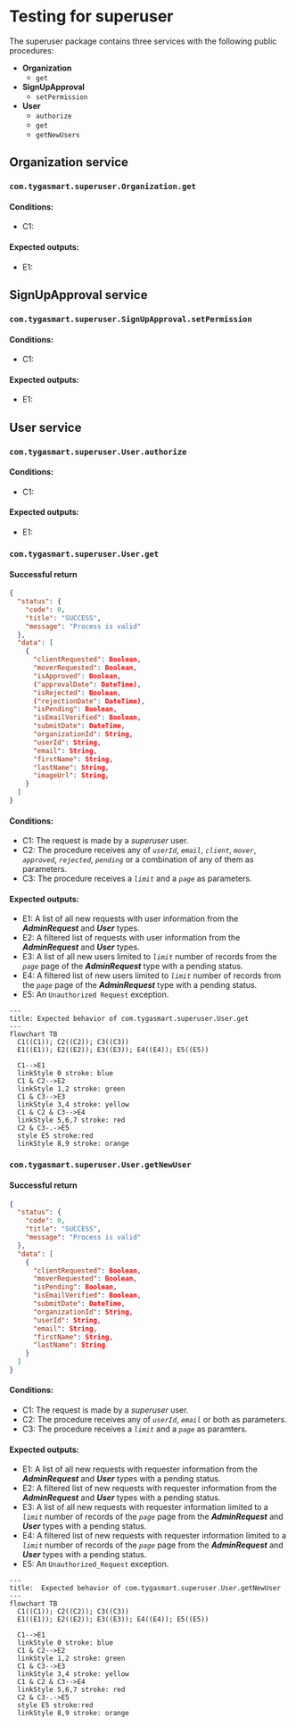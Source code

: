 # Testing for superuser

The superuser package contains three services with the following public procedures:

- **Organization**
  - ```get```
- **SignUpApproval**
  - ```setPermission```
- **User**
  - ```authorize```
  - ```get```
  - ```getNewUsers```

## Organization service
### ```com.tygasmart.superuser.Organization.get```
#### Conditions:
- C1: 
#### Expected outputs:
- E1:

## SignUpApproval service

### ```com.tygasmart.superuser.SignUpApproval.setPermission```
#### Conditions:
- C1: 
#### Expected outputs:
- E1:

## User service

### ```com.tygasmart.superuser.User.authorize```
#### Conditions:
- C1: 
#### Expected outputs:
- E1:

### ```com.tygasmart.superuser.User.get```

#### Successful return 
```json
{
  "status": {
    "code": 0,
    "title": "SUCCESS",
    "message": "Process is valid"
  },
  "data": [
    {
      "clientRequested": Boolean,
      "moverRequested": Boolean,
      "isApproved": Boolean,
      ("approvalDate": DateTime),
      "isRejected": Boolean,
      ("rejectionDate": DateTime),
      "isPending": Boolean,
      "isEmailVerified": Boolean,
      "submitDate": DateTime,
      "organizationId": String,
      "userId": String,
      "email": String,
      "firstName": String,
      "lastName": String,
      "imageUrl": String,
    }
  ]
}
```

#### Conditions:
- C1: The request is made by a _superuser_ user.
- C2: The procedure receives any of _```userId```_, _```email```_, _```client```_, _```mover```_, _```approved```_, _```rejected```_, _```pending```_ or a combination of any of them as parameters.
- C3: The procedure receives a _```limit```_ and a _```page```_ as parameters.
  
#### Expected outputs:
- E1: A list of all new requests with user information from the **_AdminRequest_** and **_User_** types.
- E2: A filtered list of requests with user information from the **_AdminRequest_** and **_User_** types.
- E3: A list of all new users limited to _```limit```_ number of records from the _```page```_ page of the **_AdminRequest_** type with a pending status.
- E4: A filtered list of new users limited to _```limit```_ number of records from the _```page```_ page of the **_AdminRequest_** type with a pending status.
- E5: An ```Unauthorized Request``` exception.

```mermaid
---
title: Expected behavior of com.tygasmart.superuser.User.get
---
flowchart TB
  C1((C1)); C2((C2)); C3((C3))
  E1((E1)); E2((E2)); E3((E3)); E4((E4)); E5((E5))

  C1-->E1
  linkStyle 0 stroke: blue
  C1 & C2-->E2
  linkStyle 1,2 stroke: green
  C1 & C3-->E3
  linkStyle 3,4 stroke: yellow
  C1 & C2 & C3-->E4
  linkStyle 5,6,7 stroke: red
  C2 & C3-.->E5
  style E5 stroke:red
  linkStyle 8,9 stroke: orange
```


### ```com.tygasmart.superuser.User.getNewUser```
#### Successful return

```json
{
  "status": {
    "code": 0,
    "title": "SUCCESS",
    "message": "Process is valid"
  },
  "data": [
    {
      "clientRequested": Boolean,
      "moverRequested": Boolean,
      "isPending": Boolean,
      "isEmailVerified": Boolean,
      "submitDate": DateTime,
      "organizationId": String,
      "userId": String,
      "email": String,
      "firstName": String,
      "lastName": String
    }
  ]
}
```

#### Conditions: 
- C1: The request is made by a _superuser_ user.
- C2: The procedure receives any of _```userId```_, _```email```_ or both as parameters.
- C3: The procedure receives a _```limit```_ and a _```page```_ as paramters.

#### Expected outputs:
- E1: A list of all new requests with requester information from the **_AdminRequest_** and **_User_** types with a pending status.
- E2: A filtered list of new requests with requester information from the **_AdminRequest_** and **_User_** types with a pending status.
- E3: A list of all new requests with requester information limited to a _```limit```_ number of records of the _```page```_ page from the **_AdminRequest_** and **_User_** types with a pending status.
- E4: A filtered list of new requests with requester information limited to a _```limit```_ number of records of the _```page```_ page from the **_AdminRequest_** and **_User_** types with a pending status.
- E5: An ```Unauthorized_Request``` exception.

```mermaid
---
title:  Expected behavior of com.tygasmart.superuser.User.getNewUser
---
flowchart TB
  C1((C1)); C2((C2)); C3((C3))
  E1((E1)); E2((E2)); E3((E3)); E4((E4)); E5((E5))

  C1-->E1
  linkStyle 0 stroke: blue
  C1 & C2-->E2
  linkStyle 1,2 stroke: green
  C1 & C3-->E3
  linkStyle 3,4 stroke: yellow
  C1 & C2 & C3-->E4
  linkStyle 5,6,7 stroke: red
  C2 & C3-.->E5
  style E5 stroke:red
  linkStyle 8,9 stroke: orange
```
